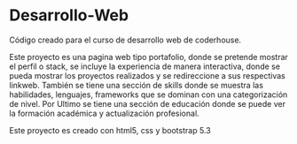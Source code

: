 # Desarrollo-Web

Código creado para el curso de desarrollo web de coderhouse.

Este proyecto es una pagina web tipo portafolio, donde se pretende mostrar el perfil o stack, se incluye la experiencia de manera interactiva,
donde se pueda mostrar los proyectos realizados y se redireccione a sus respectivas linkweb. También se tiene una sección de skills donde se muestra las habilidades,
lenguajes, frameworks que se dominan con una categorización de nivel. Por Ultimo se tiene una sección de educación donde se puede ver la formación académica y actualización profesional.

Este proyecto es creado con html5, css y bootstrap 5.3
